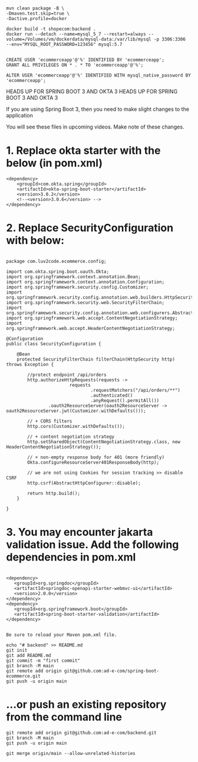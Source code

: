 ```angular2html

mvn clean package -B \
-Dmaven.test.skip=true \
-Dactive.profile=docker

docker build -t shopecom:backend .
docker run --detach --name=mysql_5_7 --restart=always --volume=/Volumes/vm/dockerdata/mysql-data:/var/lib/mysql -p 3306:3306  --env="MYSQL_ROOT_PASSWORD=123456" mysql:5.7


CREATE USER 'ecommerceapp'@'%' IDENTIFIED BY 'ecommerceapp';
GRANT ALL PRIVILEGES ON * . * TO 'ecommerceapp'@'%';

ALTER USER 'ecommerceapp'@'%' IDENTIFIED WITH mysql_native_password BY 'ecommerceapp';
```

HEADS UP FOR SPRING BOOT 3 AND OKTA 3
HEADS UP FOR SPRING BOOT 3 AND OKTA 3

If you are using Spring Boot 3, then you need to make slight changes to the application

You will see these files in upcoming videos. Make note of these changes.



# 1. Replace okta starter with the below (in pom.xml)


```
<dependency>
    <groupId>com.okta.spring</groupId>
    <artifactId>okta-spring-boot-starter</artifactId>
    <version>3.0.2</version>
    <!--<version>3.0.6</version> -->
</dependency>

```


# 2. Replace SecurityConfiguration with below:

```

package com.luv2code.ecommerce.config;

import com.okta.spring.boot.oauth.Okta;
import org.springframework.context.annotation.Bean;
import org.springframework.context.annotation.Configuration;
import org.springframework.security.config.Customizer;
import org.springframework.security.config.annotation.web.builders.HttpSecurity;
import org.springframework.security.web.SecurityFilterChain;
import org.springframework.security.config.annotation.web.configurers.AbstractHttpConfigurer;
import org.springframework.web.accept.ContentNegotiationStrategy;
import org.springframework.web.accept.HeaderContentNegotiationStrategy;

@Configuration
public class SecurityConfiguration {

    @Bean
    protected SecurityFilterChain filterChain(HttpSecurity http) throws Exception {
 
        //protect endpoint /api/orders
        http.authorizeHttpRequests(requests ->
                        requests
                                .requestMatchers("/api/orders/**")
                                .authenticated()
                                .anyRequest().permitAll())
                .oauth2ResourceServer(oauth2ResourceServer -> oauth2ResourceServer.jwt(Customizer.withDefaults()));
 
        // + CORS filters
        http.cors(Customizer.withDefaults());
 
        // + content negotiation strategy
        http.setSharedObject(ContentNegotiationStrategy.class, new HeaderContentNegotiationStrategy());
 
        // + non-empty response body for 401 (more friendly)
        Okta.configureResourceServer401ResponseBody(http);
 
        // we are not using Cookies for session tracking >> disable CSRF
        http.csrf(AbstractHttpConfigurer::disable);
 
        return http.build();
    }

}
```



# 3. You may encounter jakarta validation issue. Add the following dependencies in pom.xml

```

<dependency>
   <groupId>org.springdoc</groupId>
   <artifactId>springdoc-openapi-starter-webmvc-ui</artifactId>
   <version>2.0.0</version>
</dependency>
<dependency>
   <groupId>org.springframework.boot</groupId>
   <artifactId>spring-boot-starter-validation</artifactId>
</dependency>


Be sure to reload your Maven pom.xml file.
```

```angular2html
echo "# backend" >> README.md
git init
git add README.md
git commit -m "first commit"
git branch -M main
git remote add origin git@github.com:ad-e-com/spring-boot-ecommerce.git
git push -u origin main

```
# …or push an existing repository from the command line
```angular2html
git remote add origin git@github.com:ad-e-com/backend.git
git branch -M main
git push -u origin main

git merge origin/main --allow-unrelated-histories
```